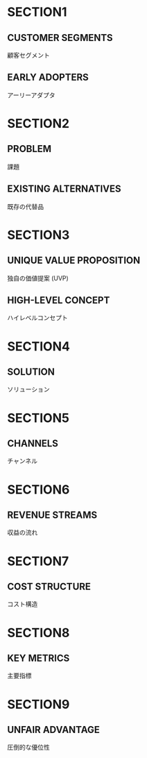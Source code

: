 # SECTION1
## CUSTOMER SEGMENTS
顧客セグメント

## EARLY ADOPTERS
アーリーアダプタ

# SECTION2
## PROBLEM
課題

## EXISTING ALTERNATIVES
既存の代替品

# SECTION3
## UNIQUE VALUE PROPOSITION
独自の価値提案 (UVP)


## HIGH-LEVEL CONCEPT
ハイレベルコンセプト

# SECTION4
## SOLUTION
ソリューション


# SECTION5
## CHANNELS
チャンネル

# SECTION6
## REVENUE STREAMS
収益の流れ

# SECTION7
## COST STRUCTURE
コスト構造

# SECTION8
## KEY METRICS
主要指標

# SECTION9
## UNFAIR ADVANTAGE
圧倒的な優位性